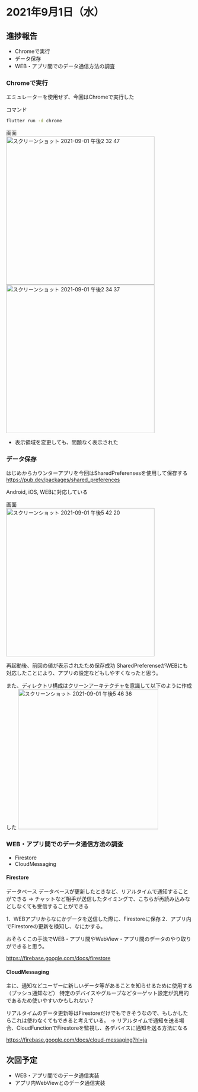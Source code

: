 # 2021年9月1日（水）
## 進捗報告
- Chromeで実行
- データ保存
- WEB・アプリ間でのデータ通信方法の調査

### Chromeで実行
エミュレーターを使用せず、今回はChromeで実行した

コマンド
```.sh
flutter run -d chrome
```

画面  
<img width="400" alt="スクリーンショット 2021-09-01 午後2 32 47" src="https://user-images.githubusercontent.com/50205590/131617290-7f099f56-a992-4bd1-a9d6-3b3e14d657a7.png">
<img width="400" alt="スクリーンショット 2021-09-01 午後2 34 37" src="https://user-images.githubusercontent.com/50205590/131617419-b07eef79-1f9a-4a89-a5df-eeb2fcd23319.png">

- 表示領域を変更しても、問題なく表示された

### データ保存
はじめからカウンターアプリを今回はSharedPreferensesを使用して保存する
https://pub.dev/packages/shared_preferences

Android, iOS, WEBに対応している

画面  
<img width="400" alt="スクリーンショット 2021-09-01 午後5 42 20" src="https://user-images.githubusercontent.com/50205590/131640698-a7351f1a-97bb-4a37-a21a-d9b2fd24134c.png">

再起動後、前回の値が表示されたため保存成功
SharedPreferenseがWEBにも対応したことにより、アプリの設定などもしやすくなったと思う。

また、ディレクトリ構成はクリーンアーキテクチャを意識して以下のように作成した
<img width="378" alt="スクリーンショット 2021-09-01 午後5 46 36" src="https://user-images.githubusercontent.com/50205590/131641401-97f6496d-887f-429d-b74f-7666f7b30b04.png">


### WEB・アプリ間でのデータ通信方法の調査
- Firestore
- CloudMessaging

#### Firestore
データベース
データベースが更新したときなど、リアルタイムで通知することができる
→ チャットなど相手が送信したタイミングで、こちらが再読み込みなどしなくても受信することができる

1．WEBアプリからなにかデータを送信した際に、Firestoreに保存
2．アプリ内でFirestoreの更新を検知し、なにかする。

おそらくこの手法でWEB・アプリ間やWebView・アプリ間のデータのやり取りができると思う。

https://firebase.google.com/docs/firestore


#### CloudMessaging
主に、通知などユーザーに新しいデータ等があることを知らせるために使用する（プッシュ通知など）
特定のデバイスやグループなどターゲット設定が汎用的であるため使いやすいかもしれない？

リアルタイムのデータ更新等はFirestoreだけでもできそうなので、もしかしたらこれは使わなくてもできると考えている。
→ リアルタイムで通知を送る場合、CloudFunctionでFirestoreを監視し、各デバイスに通知を送る方法になる

https://firebase.google.com/docs/cloud-messaging?hl=ja


## 次回予定
- WEB・アプリ間でのデータ通信実装
- アプリ内WebViewとのデータ通信実装
